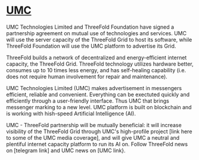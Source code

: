 # [UMC](http://umccoin.io/) 

UMC Technologies Limited and ThreeFold Foundation have signed a partnership agreement on mutual use of technologies and services. UMC will use the server capacity of the ThreeFold Grid to host its software, while ThreeFold Foundation will use the UMC platform to advertise its Grid.

ThreeFold builds a network of decentralized and energy-efficient internet capacity, the ThreeFold Grid. ThreeFold technology utilizes hardware better, consumes up to 10 times less energy, and has self-healing capability (i.e. does not require human involvement for repair and maintenance). 

UMC Technologies Limited (UMC) makes advertisement in messengers efficient, reliable and convenient. Everything can be exectuted quickly and efficiently through a user-friendly interface. Thus UMC that brings messenger marking to a new level. UMC platform is built on blockchain and is working with hish-speed Artificial Intelligence (AI).  

UMC - ThreeFold partnership will be mutually beneficial: it will increase visibility of the ThreeFold Grid through UMC's high-profile project [link here to some of the UMC media coverage], and will give UMC a neutral and plentiful internet capacity platform to run its AI on. Follow ThreeFold news on [telegram link] and UMC news on [UMC link}. 
